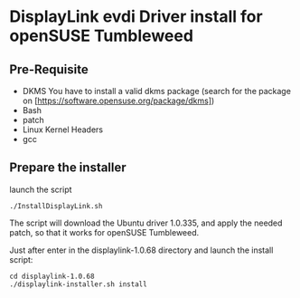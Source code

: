 # DisplayLink evdi Driver install for openSUSE Tumbleweed #

## Pre-Requisite ##

- DKMS You have to install a valid dkms package (search for the package on [https://software.opensuse.org/package/dkms])
- Bash
- patch
- Linux Kernel Headers
- gcc

## Prepare the installer ##

launch the script
```
./InstallDisplayLink.sh
```

The script will download the Ubuntu driver 1.0.335, and apply the needed patch, so that it works for openSUSE Tumbleweed.

Just after enter in the displaylink-1.0.68 directory and launch the install script:
```
cd displaylink-1.0.68
./displaylink-installer.sh install
```

